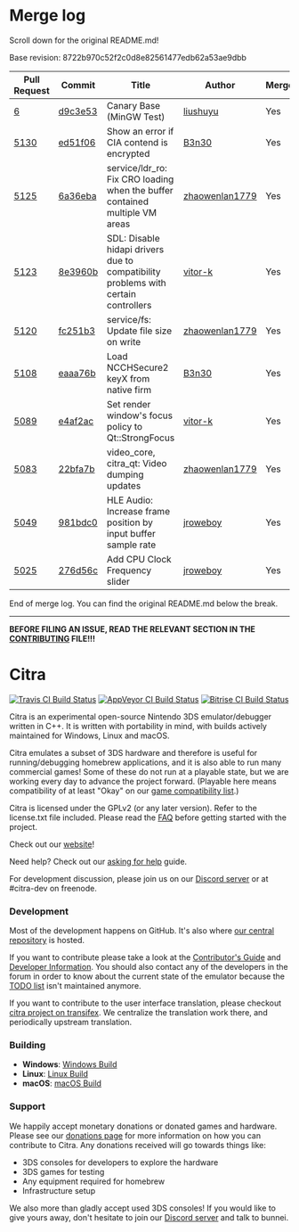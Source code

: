 # Merge log

Scroll down for the original README.md!

Base revision: 8722b970c52f2c0d8e82561477edb62a53ae9dbb

|Pull Request|Commit|Title|Author|Merged?|
|----|----|----|----|----|
|[6](https://github.com/citra-emu/citra-canary/pull/6)|[d9c3e53](https://github.com/citra-emu/citra-canary/pull/6/files/)|Canary Base (MinGW Test)|[liushuyu](https://github.com/liushuyu)|Yes|
|[5130](https://github.com/citra-emu/citra/pull/5130)|[ed51f06](https://github.com/citra-emu/citra/pull/5130/files/)|Show an error if CIA contend is encrypted|[B3n30](https://github.com/B3n30)|Yes|
|[5125](https://github.com/citra-emu/citra/pull/5125)|[6a36eba](https://github.com/citra-emu/citra/pull/5125/files/)|service/ldr_ro: Fix CRO loading when the buffer contained multiple VM areas|[zhaowenlan1779](https://github.com/zhaowenlan1779)|Yes|
|[5123](https://github.com/citra-emu/citra/pull/5123)|[8e3960b](https://github.com/citra-emu/citra/pull/5123/files/)|SDL: Disable hidapi drivers due to compatibility problems with certain controllers|[vitor-k](https://github.com/vitor-k)|Yes|
|[5120](https://github.com/citra-emu/citra/pull/5120)|[fc251b3](https://github.com/citra-emu/citra/pull/5120/files/)|service/fs: Update file size on write|[zhaowenlan1779](https://github.com/zhaowenlan1779)|Yes|
|[5108](https://github.com/citra-emu/citra/pull/5108)|[eaaa76b](https://github.com/citra-emu/citra/pull/5108/files/)|Load NCCHSecure2 keyX from native firm|[B3n30](https://github.com/B3n30)|Yes|
|[5089](https://github.com/citra-emu/citra/pull/5089)|[e4af2ac](https://github.com/citra-emu/citra/pull/5089/files/)|Set render window's focus policy to Qt::StrongFocus|[vitor-k](https://github.com/vitor-k)|Yes|
|[5083](https://github.com/citra-emu/citra/pull/5083)|[22bfa7b](https://github.com/citra-emu/citra/pull/5083/files/)|video_core, citra_qt: Video dumping updates|[zhaowenlan1779](https://github.com/zhaowenlan1779)|Yes|
|[5049](https://github.com/citra-emu/citra/pull/5049)|[981bdc0](https://github.com/citra-emu/citra/pull/5049/files/)|HLE Audio: Increase frame position by input buffer sample rate|[jroweboy](https://github.com/jroweboy)|Yes|
|[5025](https://github.com/citra-emu/citra/pull/5025)|[276d56c](https://github.com/citra-emu/citra/pull/5025/files/)|Add CPU Clock Frequency slider|[jroweboy](https://github.com/jroweboy)|Yes|


End of merge log. You can find the original README.md below the break.

------

**BEFORE FILING AN ISSUE, READ THE RELEVANT SECTION IN THE [CONTRIBUTING](https://github.com/citra-emu/citra/wiki/Contributing#reporting-issues) FILE!!!**

Citra
==============
[![Travis CI Build Status](https://travis-ci.com/citra-emu/citra.svg?branch=master)](https://travis-ci.com/citra-emu/citra)
[![AppVeyor CI Build Status](https://ci.appveyor.com/api/projects/status/sdf1o4kh3g1e68m9?svg=true)](https://ci.appveyor.com/project/bunnei/citra)
[![Bitrise CI Build Status](https://app.bitrise.io/app/4ccd8e5720f0d13b/status.svg?token=H32TmbCwxb3OQ-M66KbAyw&branch=master)](https://app.bitrise.io/app/4ccd8e5720f0d13b)

Citra is an experimental open-source Nintendo 3DS emulator/debugger written in C++. It is written with portability in mind, with builds actively maintained for Windows, Linux and macOS.

Citra emulates a subset of 3DS hardware and therefore is useful for running/debugging homebrew applications, and it is also able to run many commercial games! Some of these do not run at a playable state, but we are working every day to advance the project forward. (Playable here means compatibility of at least "Okay" on our [game compatibility list](https://citra-emu.org/game).)

Citra is licensed under the GPLv2 (or any later version). Refer to the license.txt file included. Please read the [FAQ](https://citra-emu.org/wiki/faq/) before getting started with the project.

Check out our [website](https://citra-emu.org/)!

Need help? Check out our [asking for help](https://citra-emu.org/help/reference/asking/) guide.

For development discussion, please join us on our [Discord server](https://citra-emu.org/discord/) or at #citra-dev on freenode.

### Development

Most of the development happens on GitHub. It's also where [our central repository](https://github.com/citra-emu/citra) is hosted.

If you want to contribute please take a look at the [Contributor's Guide](https://github.com/citra-emu/citra/wiki/Contributing) and [Developer Information](https://github.com/citra-emu/citra/wiki/Developer-Information). You should also contact any of the developers in the forum in order to know about the current state of the emulator because the [TODO list](https://docs.google.com/document/d/1SWIop0uBI9IW8VGg97TAtoT_CHNoP42FzYmvG1F4QDA) isn't maintained anymore.

If you want to contribute to the user interface translation, please checkout [citra project on transifex](https://www.transifex.com/citra/citra). We centralize the translation work there, and periodically upstream translation.

### Building

* __Windows__: [Windows Build](https://github.com/citra-emu/citra/wiki/Building-For-Windows)
* __Linux__: [Linux Build](https://github.com/citra-emu/citra/wiki/Building-For-Linux)
* __macOS__: [macOS Build](https://github.com/citra-emu/citra/wiki/Building-for-macOS)


### Support
We happily accept monetary donations or donated games and hardware. Please see our [donations page](https://citra-emu.org/donate/) for more information on how you can contribute to Citra. Any donations received will go towards things like:
* 3DS consoles for developers to explore the hardware
* 3DS games for testing
* Any equipment required for homebrew
* Infrastructure setup

We also more than gladly accept used 3DS consoles! If you would like to give yours away, don't hesitate to join our [Discord server](https://citra-emu.org/discord/) and talk to bunnei.
